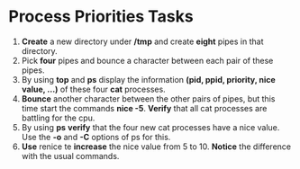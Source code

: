 # Process Priorities Tasks

1. **Create** a new directory under **/tmp** and create **eight** pipes in that directory. 
2. Pick **four** pipes and bounce a character between each pair of these pipes.
3. By using **top** and **ps** display the information **(pid, ppid, priority, nice value, ...)** of these four **cat** processes.
4. **Bounce** another character between the other pairs of pipes, but this time start the commands **nice -5**. **Verify** that all cat processes are battling for the cpu.
5. By using **ps** **verify** that the four new cat processes have a nice value. Use the **-o** and **-C** options of ps for this.
6. **Use** renice te **increase** the nice value from 5 to 10. **Notice** the difference with the usual commands.
